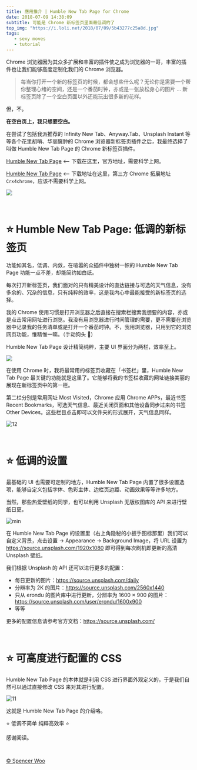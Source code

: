 ```yaml
---
title: 應用推介 | Humble New Tab Page for Chrome 
date: 2018-07-09 14:38:09
subtitle: 可能是 Chrome 新标签页里面最低调的了
top_img: "https://i.loli.net/2018/07/09/5b43277c25a8d.jpg"
tags:
   - sexy moves
   - tutorial
---
```


Chrome 浏览器因为其众多扩展和丰富的插件使之成为浏览器的一哥，丰富的插件也让我们能够高度定制化我们的 Chrome 浏览器。

> 每当你打开一个新的标签页的时候，都会想些什么呢？无论你是需要一个帮你整理心绪的空间，还是一个番茄时钟，亦或是一张放松身心的图片 … 新标签页除了一个空白页面以外还能玩出很多新的花样。

但，不。

**在空白页上，我只想要空白。**

在尝试了包括我派推荐的 Infinity New Tab、Anyway.Tab、Unsplash Instant 等等各个花里胡哨、华丽臃肿的 Chrome 浏览器新标签页插件之后，我最终选择了叫做 Humble New Tab Page 的 Chrome 新标签页插件。

[Humble New Tab Page](https://chrome.google.com/webstore/detail/humble-new-tab-page/mfgdmpfihlmdekaclngibpjhdebndhdj) <-- 下载在这里，官方地址，需要科学上网。

[Humble New Tab Page](https://www.crx4chrome.com/extensions/mfgdmpfihlmdekaclngibpjhdebndhdj/) <-- 下载地址在这里，第三方 Chrome 拓展地址 `Crx4chrome`，应该不需要科学上网。

![](https://i.loli.net/2018/07/09/5b43092cbba62.png)

<br>


# ⭐️ Humble New Tab Page: 低调的新标签页

功能如其名，低调、内敛，在喧嚣的众插件中独树一帜的 Humble New Tab Page 功能一点不差，却能简约如白纸。

每次打开新标签页，我们面对的只有精美设计的直达链接与可选的天气信息，没有多余的、冗杂的信息，只有纯粹的效率，这是我内心中最能接受的新标签页的选择。

我的 Chrome 使用习惯是打开浏览器之后直接在搜索栏搜索我想要的内容，亦或是点击常用网址进行浏览。我没有用浏览器进行时间管理的需要，更不需要在浏览器中记录我的任务清单或是打开一个番茄时钟。不，我用浏览器，只用到它的浏览网页功能，惟精惟一嘛。（手动狗头 🐶）

Humble New Tab Page 设计精简纯粹，主要 UI 界面分为两栏，效率至上。

![](https://i.loli.net/2018/07/09/5b4312d2ea503.png)

在使用 Chrome 时，我将最常用的标签页收藏在「书签栏」里，Humble New Tab Page 最关键的功能就是这里了。它能够将我的书签栏收藏的网址链接美丽的展现在新标签页中的第一栏。

第二栏分别是常用网址 Most Visited，Chrome 应用 Chrome APPs，最近书签 Recent Bookmarks，可选天气信息、最近关闭页面和其他设备同步过来的书签 Other Devices。这些栏目点击即可以文件夹的形式展开，天气信息同样。

![12](https://i.loli.net/2018/07/09/5b4314fc15b23.gif)

<br>

# ⭐️ 低调的设置

最基础的 UI 也需要可定制的地方，Humble New Tab Page 内置了很多设置选项，能够自定义包括字体、色彩主体、边栏页边距、动画效果等等许多地方。

当然，那些热爱壁纸的同学，也可以利用 Unsplash 无版权图库的 API 来进行壁纸日更。

![min](https://i.loli.net/2018/07/09/5b431b961b2b6.png)

在 Humble New Tab Page 的设置里（右上角隐秘的小扳手图标那里）我们可以自定义背景，点击设置 -> Appearance -> Background Image，将 URL 设置为 https://source.unsplash.com/1920x1080 即可得到每次刷机即更新的高清 Unsplash 壁纸。

我们根据 Unsplash 的 API 还可以进行更多的配置：

- 每日更新的图片：https://source.unsplash.com/daily
- 分辨率为 2K 的图片：https://source.unsplash.com/2560x1440
- 只从 erondu 的图片库中进行更新，分辨率为 1600 × 900 的图片：https://source.unsplash.com/user/erondu/1600x900
- 等等

更多的配置信息请参考官方文档：https://source.unsplash.com/

<br>

# ⭐️ 可高度进行配置的 CSS

Humble New Tab Page 的本体就是利用 CSS 进行界面外观定义的，于是我们自然可以通过直接修改 CSS 来对其进行配置。

![11](https://i.loli.net/2018/07/09/5b431db8e8b4a.png)

这就是 Humble New Tab Page 的介绍咯。

⭐️ 低调不简单 纯粹高效率 ⭐️

感谢阅读。

<br>

[© Spencer Woo](https://spencerwoo.com)